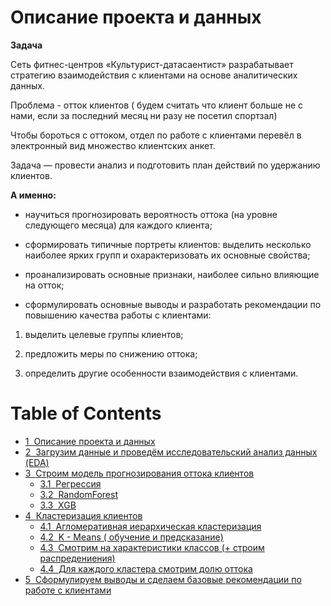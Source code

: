 # Описание проекта и данных

**Задача**

Сеть фитнес-центров «Культурист-датасаентист» разрабатывает стратегию взаимодействия с клиентами на основе аналитических данных.

Проблема - отток клиентов ( будем считать что клиент больше не с нами, если за последний месяц ни разу не посетил спортзал)

Чтобы бороться с оттоком, отдел по работе с клиентами перевёл в электронный вид множество клиентских анкет. 

Задача — провести анализ и подготовить план действий по удержанию клиентов.


**А именно:**

* научиться прогнозировать вероятность оттока (на уровне следующего месяца) для каждого клиента;

* сформировать типичные портреты клиентов: выделить несколько наиболее ярких групп и охарактеризовать их основные свойства;

* проанализировать основные признаки, наиболее сильно влияющие на отток;

* сформулировать основные выводы и разработать рекомендации по повышению качества работы с клиентами:

1) выделить целевые группы клиентов;

2) предложить меры по снижению оттока;

3) определить другие особенности взаимодействия с клиентами.


<h1>Table of Contents<span class="tocSkip"></span></h1>
<div class="toc"><ul class="toc-item"><li><span><a href="#Описание-проекта-и-данных" data-toc-modified-id="Описание-проекта-и-данных-1"><span class="toc-item-num">1&nbsp;&nbsp;</span>Описание проекта и данных</a></span></li><li><span><a href="#Загрузим-данные-и-проведём--исследовательский-анализ-данных-(EDA)" data-toc-modified-id="Загрузим-данные-и-проведём--исследовательский-анализ-данных-(EDA)-2"><span class="toc-item-num">2&nbsp;&nbsp;</span>Загрузим данные и проведём  исследовательский анализ данных (EDA)</a></span></li><li><span><a href="#Строим-модель-прогнозирования-оттока-клиентов" data-toc-modified-id="Строим-модель-прогнозирования-оттока-клиентов-3"><span class="toc-item-num">3&nbsp;&nbsp;</span>Строим модель прогнозирования оттока клиентов</a></span><ul class="toc-item"><li><span><a href="#Регрессия" data-toc-modified-id="Регрессия-3.1"><span class="toc-item-num">3.1&nbsp;&nbsp;</span>Регрессия</a></span></li><li><span><a href="#RandomForest" data-toc-modified-id="RandomForest-3.2"><span class="toc-item-num">3.2&nbsp;&nbsp;</span>RandomForest</a></span></li><li><span><a href="#XGB" data-toc-modified-id="XGB-3.3"><span class="toc-item-num">3.3&nbsp;&nbsp;</span>XGB</a></span></li></ul></li><li><span><a href="#Кластеризация-клиентов" data-toc-modified-id="Кластеризация-клиентов-4"><span class="toc-item-num">4&nbsp;&nbsp;</span>Кластеризация клиентов</a></span><ul class="toc-item"><li><span><a href="#Агломеративная-иерархическая-кластеризация" data-toc-modified-id="Агломеративная-иерархическая-кластеризация-4.1"><span class="toc-item-num">4.1&nbsp;&nbsp;</span>Агломеративная иерархическая кластеризация</a></span></li><li><span><a href="#K---Means-(-обучение-и-предсказание)" data-toc-modified-id="K---Means-(-обучение-и-предсказание)-4.2"><span class="toc-item-num">4.2&nbsp;&nbsp;</span>K - Means ( обучение и предсказание)</a></span></li><li><span><a href="#Смотрим-на-характеристики-классов-(+-строим-распредениения)" data-toc-modified-id="Смотрим-на-характеристики-классов-(+-строим-распредениения)-4.3"><span class="toc-item-num">4.3&nbsp;&nbsp;</span>Смотрим на характеристики классов (+ строим распредениения)</a></span></li><li><span><a href="#Для-каждого-кластера-смотрим-долю-оттока" data-toc-modified-id="Для-каждого-кластера-смотрим-долю-оттока-4.4"><span class="toc-item-num">4.4&nbsp;&nbsp;</span>Для каждого кластера смотрим долю оттока</a></span></li></ul></li><li><span><a href="#Сформулируем-выводы-и-сделаем-базовые-рекомендации-по-работе-с-клиентами" data-toc-modified-id="Сформулируем-выводы-и-сделаем-базовые-рекомендации-по-работе-с-клиентами-5"><span class="toc-item-num">5&nbsp;&nbsp;</span>Сформулируем выводы и сделаем базовые рекомендации по работе с клиентами</a></span></li></ul></div>
